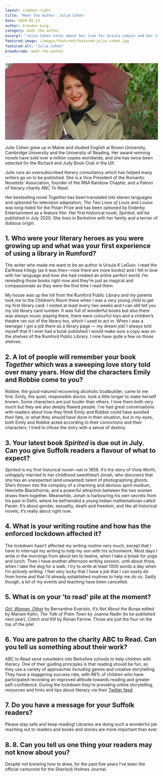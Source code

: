 ```yaml
---
layout: sidebar-right
title: 'Meet the Author: Julie Cohen'
date: 2020-05-12
author: brandon-king
category: meet-the-author
excerpt: "Julie Cohen talks about her love for Ursula LeGuin and her latest book <cite>Spirited</cite> which comes out in July."
featured-image: /images/featured/featured-julie-cohen.jpg
featured-alt: "Julie Cohen"
breadcrumb: meet-the-author
---
```


![Julie Cohen](/images/featured/featured-julie-cohen.jpg)

Julie Cohen grew up in Maine and studied English at Brown University, Cambridge University and the University of Reading. Her award-winning novels have sold over a million copies worldwide, and she has twice been selected for the Richard and Judy Book Club in the UK.

Julie runs an oversubscribed literary consultancy which has helped many writers go on to be published. She is a Vice President of the Romantic Novelists’ Association, founder of the RNA Rainbow Chapter, and a Patron of literacy charity ABC To Read.

Her bestselling novel <cite>Together</cite> has been translated into eleven languages and optioned for television adaptation; <cite>The Two Lives of Louis and Louise</cite> was long-listed for the Polari Prize and has been optioned by Enderby Entertainment as a feature film. Her first historical novel, <cite>Spirited</cite>, will be published in July 2020. She lives in Berkshire with her family and a terrier of dubious origin.

## 1.	Who were your literary heroes as you were growing up and what was your first experience of using a library in Rumford?

The writer who made me want to be an author is Ursula K LeGuin. I read the Earthsea trilogy (as it was then—now there are more books) and I fell in love with her language and how she had created an entire perfect world. I’m rereading those books right now and they’re just as magical and compassionate as they were the first time I read them.  

My house was up the hill from the Rumford Public Library and my parents took me to the Children’s Room there when I was a very young child to get my first library card. I visited at least every two weeks and I can still tell you my old library card number. It was full of wonderful books but also there was always music playing there, there were colourful toys and a children’s theatre ran out of the library too, which I used to act in. When I was a teenager I got a job there as a library page — my dream job! I always told myself that if I ever had a book published I would make sure a copy was on the shelves of the Rumford Public Library. I now have quite a few on those shelves.

## 2.	A lot of people will remember your book <cite>Together</cite> which was a sweeping love story told over many years. How did the characters Emily and Robbie come to you?

Robbie, the good-natured recovering alcoholic boatbuilder, came to me first. Emily, the quiet, responsible doctor, took a little longer to make herself known. Some characters are just louder than others. I love them both very much but they are also deeply flawed people. I’ve had great conversations with readers about how they think Emily and Robbie could have avoided their fate, or what they should have done in their situation, but in my eyes, both Emily and Robbie acted according to their convictions and their characters. I tried to infuse the story with a sense of destiny.

## 3. Your latest book <cite>Spirited</cite> is due out in July. Can you give Suffolk readers a flavour of what to expect?

<cite>Spirited</cite> is my first historical novel—set in 1858. It’s the story of Viola Worth, unhappily married to her childhood sweetheart Jonah, who discovers that she has an unexpected (and unwanted) talent of photographing ghosts. She’s thrown into the company of a charming and devious spirit medium, Henriette Blackthorne, and a powerful attraction between the two women draws them together. Meanwhile, Jonah is harbouring his own secrets from his past in Delhi, where he befriended a young Indian mathematician called Pavan. It’s about gender, sexuality, death and freedom, and like all historical novels, it’s really about right now.

## 4. What is your writing routine and how has the enforced lockdown affected it?

The lockdown hasn’t affected my writing routine very much, except that I have to interrupt my writing to help my son with his schoolwork. Most days I write in the mornings from about ten to twelve, when I take a break for yoga and lunch. Then I have another afternoon writing session, until about three, when I take the dog for a walk. I try to write at least 1000 words a day when I’m actively writing. I feel very lucky that I have a job that I can easily do from home and that I’d already established routines to help me do so. Sadly though, a lot of my events and teaching have been cancelled.

## 5. What is on your 'to read' pile at the moment?

[<cite>Girl, Woman, Other</cite>](https://suffolklibraries.overdrive.com/media/4262388) by Bernardine Evaristo, <cite>It’s Not About the Burqa</cite> edited by Mariam Kahn, <cite>The Talk of Pram Town</cite> by Joanna Nadin (to be published next year), <cite>Catch and Kill</cite> by Ronan Farrow. Those are just the four on the top of the pile!

## 6. You are patron to the charity ABC to Read. Can you tell us something about their work?

ABC to Read send volunteers into Berkshire schools to help children with literacy. One of their guiding principles is that reading should be fun, so they use a variety of approaches including games and creative storytelling. They have a staggering success rate, with 98% of children who have participated recording an improved attitude towards reading and greater self-confidence. During the lockdown they’re providing online storytelling, resources and hints and tips about literacy via their [Twitter feed](Twitter.com/ABCToRead)

## 7. Do you have a message for your Suffolk readers?

Please stay safe and keep reading! Libraries are doing such a wonderful job reaching out to readers and books and stories are more important than ever.

## 8. 8.	Can you tell us one thing your readers may not know about you?

Despite not knowing how to draw, for the past five years I’ve been the official cartoonist for the Sherlock Holmes Journal.
